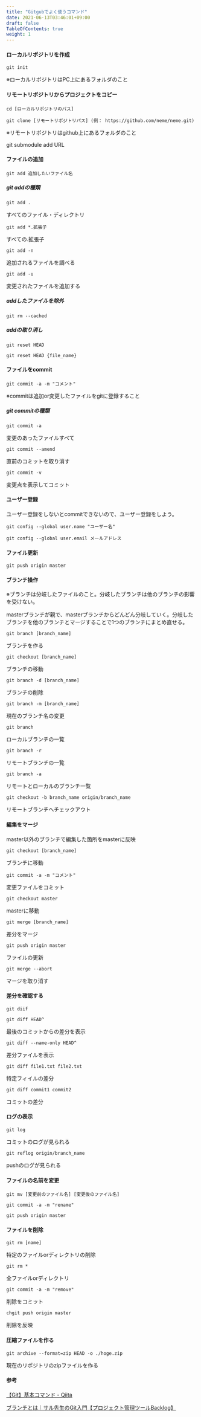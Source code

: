 ```yaml
---
title: "Gitgubでよく使うコマンド"
date: 2021-06-13T03:46:01+09:00
draft: false
TableOfContents: true
weight: 1
---
```

#### ローカルリポジトリを作成
```shell
git init
```

※ローカルリポジトリはPC上にあるフォルダのこと



#### リモートリポジトリからプロジェクトをコピー

```shell
cd [ローカルリポジトリのパス]
```

```shell
git clone [リモートリポジトリパス] (例： https://github.com/neme/neme.git)
```

※リモートリポジトリはgithub上にあるフォルダのこと

git submodule add URL



#### ファイルの追加
```shell
git add 追加したいファイル名
```



##### git addの種類

```shell
git add .
```
すべてのファイル・ディレクトリ

```shell
git add *.拡張子
```
すべての.拡張子

```shell
git add -n
```
追加されるファイルを調べる

```shell
git add -u
```
変更されたファイルを追加する



##### addしたファイルを除外
```shell
git rm --cached
```

##### addの取り消し

```shell
git reset HEAD
```

```shell
git reset HEAD {file_name}
```



#### ファイルをcommit

```shell
git commit -a -m "コメント"
```
※commitは追加or変更したファイルをgitに登録すること

##### git commitの種類

```shell
git commit -a
```
 変更のあったファイルすべて

```shell
git commit --amend
```
直前のコミットを取り消す

```shell
git commit -v
```
 変更点を表示してコミット

#### ユーザー登録

ユーザー登録をしないとcommitできないので、ユーザー登録をしよう。

```shell
git config --global user.name "ユーザー名"
```
```shell
git config --global user.email メールアドレス
```


#### ファイル更新
```shell
git push origin master
```



#### ブランチ操作
※ブランチは分岐したファイルのこと。分岐したブランチは他のブランチの影響を受けない。

masterブランチが親で、masterブランチからどんどん分岐していく。分岐したブランチを他のブランチとマージすることで1つのブランチにまとめ直せる。

```shell
git branch [branch_name]
```

ブランチを作る

```shell
git checkout [branch_name]
```

ブランチの移動

```shell
git branch -d [branch_name]
```

ブランチの削除

```shell
git branch -m [branch_name]
```

現在のブランチ名の変更

```shell
git branch
```
ローカルブランチの一覧
```shell
git branch -r
```
リモートブランチの一覧
```shell
git branch -a
```
リモートとローカルのブランチ一覧

```shell
git checkout -b branch_name origin/branch_name
```

リモートブランチへチェックアウト

#### 編集をマージ

master以外のブランチで編集した箇所をmasterに反映

```shell
git checkout [branch_name]
```

ブランチに移動

```shell
git commit -a -m "コメント"
```

変更ファイルをコミット

```shell
git checkout master
```

masterに移動

```shell
git merge [branch_name]
```

差分をマージ

```shell
git push origin master
```

ファイルの更新

```shell
git merge --abort
```

マージを取り消す

#### 差分を確認する

```shell
git diif
```

```shell
git diff HEAD^
```

最後のコミットからの差分を表示

```shell
git diff --name-only HEAD^
```

差分ファイルを表示

```shell
git diff file1.txt file2.txt
```

 特定フィイルの差分

```shell
git diff commit1 commit2
```

 コミットの差分

#### ログの表示

```shell
git log
```

コミットのログが見られる

```shell
git reflog origin/branch_name
```

 pushのログが見られる

#### ファイルの名前を変更

```shell
git mv [変更前のファイル名] [変更後のファイル名]
```

```shell
git commit -a -m "rename"
```

```shell
git push origin master
```

#### ファイルを削除

```shell
git rm [name]
```

特定のファイルorディレクトリの削除

```shell
git rm *
```

  全ファイルorディレクトリ

```shell
git commit -a -m "remove"
```

  削除をコミット

```shell
chgit push origin master
```

  削除を反映

#### 圧縮ファイルを作る

```shell
git archive --format=zip HEAD -o ./hoge.zip
```

現在のリポジトリのzipファイルを作る

#### 参考

[【Git】基本コマンド - Qiita](https://qiita.com/konweb/items/621722f67fdd8f86a017)

[ブランチとは｜サル先生のGit入門【プロジェクト管理ツールBacklog】](https://backlog.com/ja/git-tutorial/stepup/01/)

